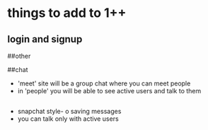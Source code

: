 # things to add to 1++

## login and signup



##other

##chat
- 'meet' site will be a group chat where you can meet people
- in 'people' you will be able to see active users and talk to them
##
- snapchat style- o saving messages
- you can talk only with active users

